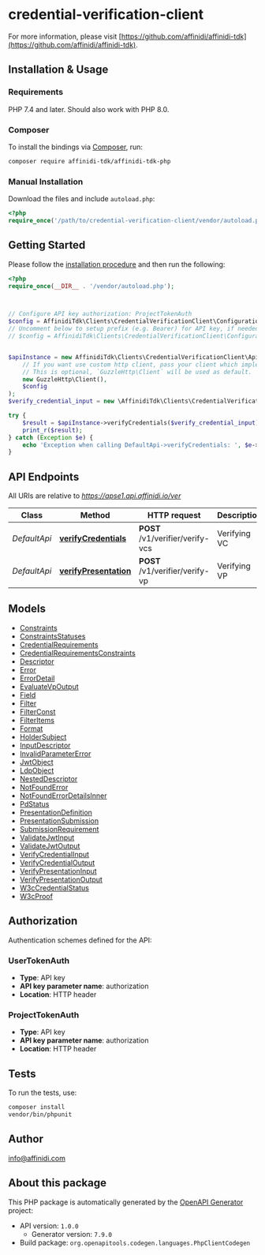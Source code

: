 # credential-verification-client


For more information, please visit [https://github.com/affinidi/affinidi-tdk](https://github.com/affinidi/affinidi-tdk).

## Installation & Usage

### Requirements

PHP 7.4 and later.
Should also work with PHP 8.0.

### Composer

To install the bindings via [Composer](https://getcomposer.org/), run:

```bash
composer require affinidi-tdk/affinidi-tdk-php
```

### Manual Installation

Download the files and include `autoload.php`:

```php
<?php
require_once('/path/to/credential-verification-client/vendor/autoload.php');
```

## Getting Started

Please follow the [installation procedure](#installation--usage) and then run the following:

```php
<?php
require_once(__DIR__ . '/vendor/autoload.php');



// Configure API key authorization: ProjectTokenAuth
$config = AffinidiTdk\Clients\CredentialVerificationClient\Configuration::getDefaultConfiguration()->setApiKey('authorization', 'YOUR_API_KEY');
// Uncomment below to setup prefix (e.g. Bearer) for API key, if needed
// $config = AffinidiTdk\Clients\CredentialVerificationClient\Configuration::getDefaultConfiguration()->setApiKeyPrefix('authorization', 'Bearer');


$apiInstance = new AffinidiTdk\Clients\CredentialVerificationClient\Api\DefaultApi(
    // If you want use custom http client, pass your client which implements `GuzzleHttp\ClientInterface`.
    // This is optional, `GuzzleHttp\Client` will be used as default.
    new GuzzleHttp\Client(),
    $config
);
$verify_credential_input = new \AffinidiTdk\Clients\CredentialVerificationClient\Model\VerifyCredentialInput(); // \AffinidiTdk\Clients\CredentialVerificationClient\Model\VerifyCredentialInput | VerifyCredentials

try {
    $result = $apiInstance->verifyCredentials($verify_credential_input);
    print_r($result);
} catch (Exception $e) {
    echo 'Exception when calling DefaultApi->verifyCredentials: ', $e->getMessage(), PHP_EOL;
}

```

## API Endpoints

All URIs are relative to *https://apse1.api.affinidi.io/ver*

Class | Method | HTTP request | Description
------------ | ------------- | ------------- | -------------
*DefaultApi* | [**verifyCredentials**](docs/Api/DefaultApi.md#verifycredentials) | **POST** /v1/verifier/verify-vcs | Verifying VC
*DefaultApi* | [**verifyPresentation**](docs/Api/DefaultApi.md#verifypresentation) | **POST** /v1/verifier/verify-vp | Verifying VP

## Models

- [Constraints](docs/Model/Constraints.md)
- [ConstraintsStatuses](docs/Model/ConstraintsStatuses.md)
- [CredentialRequirements](docs/Model/CredentialRequirements.md)
- [CredentialRequirementsConstraints](docs/Model/CredentialRequirementsConstraints.md)
- [Descriptor](docs/Model/Descriptor.md)
- [Error](docs/Model/Error.md)
- [ErrorDetail](docs/Model/ErrorDetail.md)
- [EvaluateVpOutput](docs/Model/EvaluateVpOutput.md)
- [Field](docs/Model/Field.md)
- [Filter](docs/Model/Filter.md)
- [FilterConst](docs/Model/FilterConst.md)
- [FilterItems](docs/Model/FilterItems.md)
- [Format](docs/Model/Format.md)
- [HolderSubject](docs/Model/HolderSubject.md)
- [InputDescriptor](docs/Model/InputDescriptor.md)
- [InvalidParameterError](docs/Model/InvalidParameterError.md)
- [JwtObject](docs/Model/JwtObject.md)
- [LdpObject](docs/Model/LdpObject.md)
- [NestedDescriptor](docs/Model/NestedDescriptor.md)
- [NotFoundError](docs/Model/NotFoundError.md)
- [NotFoundErrorDetailsInner](docs/Model/NotFoundErrorDetailsInner.md)
- [PdStatus](docs/Model/PdStatus.md)
- [PresentationDefinition](docs/Model/PresentationDefinition.md)
- [PresentationSubmission](docs/Model/PresentationSubmission.md)
- [SubmissionRequirement](docs/Model/SubmissionRequirement.md)
- [ValidateJwtInput](docs/Model/ValidateJwtInput.md)
- [ValidateJwtOutput](docs/Model/ValidateJwtOutput.md)
- [VerifyCredentialInput](docs/Model/VerifyCredentialInput.md)
- [VerifyCredentialOutput](docs/Model/VerifyCredentialOutput.md)
- [VerifyPresentationInput](docs/Model/VerifyPresentationInput.md)
- [VerifyPresentationOutput](docs/Model/VerifyPresentationOutput.md)
- [W3cCredentialStatus](docs/Model/W3cCredentialStatus.md)
- [W3cProof](docs/Model/W3cProof.md)

## Authorization

Authentication schemes defined for the API:
### UserTokenAuth

- **Type**: API key
- **API key parameter name**: authorization
- **Location**: HTTP header


### ProjectTokenAuth

- **Type**: API key
- **API key parameter name**: authorization
- **Location**: HTTP header


## Tests

To run the tests, use:

```bash
composer install
vendor/bin/phpunit
```

## Author

info@affinidi.com

## About this package

This PHP package is automatically generated by the [OpenAPI Generator](https://openapi-generator.tech) project:

- API version: `1.0.0`
    - Generator version: `7.9.0`
- Build package: `org.openapitools.codegen.languages.PhpClientCodegen`
